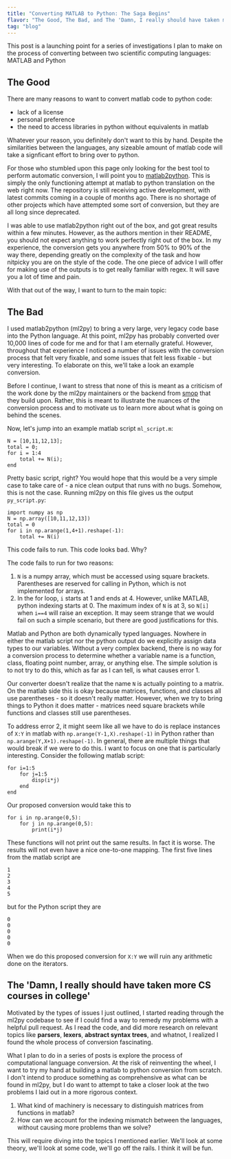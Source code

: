 ```yaml
---
title: "Converting MATLAB to Python: The Saga Begins"
flavor: "The Good, The Bad, and The 'Damn, I really should have taken more CS courses in college'"
tag: "blog"
---
```


This post is a launching point for a series of investigations I plan to make on the process
of converting between two scientific computing languages: MATLAB and Python

## The Good
There are many reasons to want to convert matlab code to python code:
- lack of a license
- personal preference
- the need to access libraries in python without equivalents in matlab

Whatever your reason, you definitely don't want to this by hand. Despite the similarities between the languages, any sizeable amount of matlab code will take a signficant effort to bring over to python.

For those who stumbled upon this page only looking for the best tool to perform automatic conversion, I will point you to [matlab2python](https://github.com/ebranlard/matlab2python). This is simply the only functioning attempt at matlab to python translation on the web right now. The repository is still receiving active development, with latest commits coming in a couple of months ago. There is no shortage of other projects which have attempted some sort of conversion, but they are all long since deprecated. 

I was able to use matlab2python right out of the box, and got great results within a few minutes. However, as the authors mention in their README, you should not expect anything to work perfectly right out of the box. In my experience, the conversion gets you anywhere from 50% to 90% of the way there, depending greatly on the complexity of the task and how nitpicky you are on the style of the code. The one piece of advice I will offer for making use of the outputs is to get really familiar with regex. It will save you a lot of time and pain. 

With that out of the way, I want to turn to the main topic:

## The Bad
I used matlab2python (ml2py) to bring a very large, very legacy code base into the Python language. At this point, ml2py has probably converted over 10,000 lines of code for me and for that I am eternally grateful. However, throughout that experience I noticed a number of issues with the conversion process that felt very fixable, and some issues that felt less fixable - but very interesting. To elaborate on this, we'll take a look an example conversion.

Before I continue, I want to stress that none of this is meant as a criticism of the work done by the ml2py maintainers or the backend from [smop](https://github.com/victorlei/smop/) that they build upon. Rather, this is meant to illustrate the nuances of the conversion process and to motivate us to learn more about what is going on behind the scenes.

Now, let's jump into an example matlab script `ml_script.m`:
```
N = [10,11,12,13];
total = 0;
for i = 1:4
	total += N(i);
end
```
Pretty basic script, right? You would hope that this would be a very simple case to take care of - a nice clean output that runs with no bugs. Somehow, this is not the case. Running ml2py on this file gives us the output `py_script.py`:
```
import numpy as np
N = np.array([10,11,12,13])
total = 0
for i in np.arange(1,4+1).reshape(-1):
	total += N(i)
```
This code fails to run. This code looks bad. Why?

The code fails to run for two reasons:
1. `N` is a numpy array, which must be accessed using square brackets. Parentheses are reserved for calling in Python, which is not implemented for arrays.
2. In the for loop, `i` starts at 1 and ends at 4. However, unlike MATLAB, python indexing starts at 0. The maximum index of `N` is at 3, so `N[i]` when `i==4` will raise an exception.
It may seem strange that we would fail on such a simple scenario, but there are good justifications for this. 

Matlab and Python are both dynamically typed languages. Nowhere in either the matlab script nor the python output do we explicitly assign data types to our variables. Without a very complex backend, there is no way for a conversion process to determine whether a variable name is a function, class, floating point number, array, or anything else. The simple solution is to not try to do this, which as far as I can tell, is what causes error 1. 

Our converter doesn't realize that the name `N` is actually pointing to a matrix. On the matlab side this is okay because matrices, functions, and classes all use parentheses - so it doesn't really matter. However, when we try to bring things to Python it does matter - matrices need square brackets while functions and classes still use parentheses.  

To address error 2, it might seem like all we have to do is replace instances of `X:Y` in matlab with `np.arange(Y-1,X).reshape(-1)` in Python rather than `np.arange(Y,X+1).reshape(-1)`. In general, there are multiple things that would break if we were to do this. I want to focus on one that is particularly interesting. Consider the following matlab script:
```
for i=1:5
	for j=1:5
		disp(i*j)
	end
end
```
Our proposed conversion would take this to
```
for i in np.arange(0,5):
	for j in np.arange(0,5):
		print(i*j)
```
These functions will not print out the same results. In fact it is worse. The results will not even have a nice one-to-one mapping. The first five lines from the matlab script are
```
1
2
3
4
5
```
but for the Python script they are
```
0
0
0
0
0
```
When we do this proposed conversion for `X:Y` we will ruin any arithmetic done on the iterators. 

## The 'Damn, I really should have taken more CS courses in college'
Motivated by the types of issues I just outlined, I started reading through the ml2py codebase to see if I could find a way to remedy my problems with a helpful pull request. As I read the code, and did more research on relevant topics like **parsers**, **lexers**, **abstract syntax trees**, and whatnot, I realized I found the whole process of conversion fascinating. 

What I plan to do in a series of posts is explore the process of computational language conversion. At the risk of reinventing the wheel, I want to try my hand at building a matlab to python conversion from scratch. I don't intend to produce something as comprehensive as what can be found in ml2py, but I do want to attempt to take a closer look at the two problems I laid out in a more rigorous context. 

1. What kind of machinery is necessary to distinguish matrices from functions in matlab?
2. How can we account for the indexing mismatch between the languages, without causing more problems than we solve?

This will require diving into the topics I mentioned earlier. We'll look at some theory, we'll look at some code, we'll go off the rails. I think it will be fun.